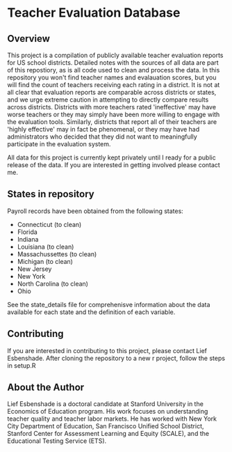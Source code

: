 # Teacher Evaluation Database

## Overview
This project is a compilation of publicly available teacher evaluation reports for US school districts. Detailed notes with the sources of all data are part of this repostiory, as is all code used to clean and process the data. In this repository you won't find teacher names and evalauation scores, but you will find the count of teachers receiving each rating in a district. It is not at all clear that evaluation reports are comparable across districts or states, and we urge extreme caution in attempting to directly compare results across districts. Districts with more teachers rated 'ineffective' may have worse teachers or they may simply have been more willing to engage with the evaluation tools. Similarly, districts that report all of their teachers are 'highly effective' may in fact be phenomenal, or they may have had administrators who decided that they did not want to meaningfully participate in the evaluation system. 

All data for this project is currently kept privately until I ready for a public release of the data. If you are interested in getting involved please contact me. 

## States in repository
Payroll records have been obtained from the following states:

* Connecticut (to clean)
* Florida
* Indiana
* Louisiana (to clean)
* Massachussettes (to clean)
* Michigan (to clean)
* New Jersey 
* New York 
* North Carolina (to clean)
* Ohio

See the state_details file for comprehenisve information about the data available for each state and the definition of each variable. 

## Contributing

If you are interested in contributing to this project, please contact Lief Esbenshade. After cloning the repository to a new r project, follow the steps in setup.R

## About the Author
Lief Esbenshade is a doctoral candidate at Stanford University in the Economics of Education program. His work focuses on understanding teacher quality and teacher labor markets. He has worked with New York City Department of Education, San Francisco Unified School District, Stanford Center for Assessment Learning and Equity (SCALE), and the Educational Testing Service (ETS).